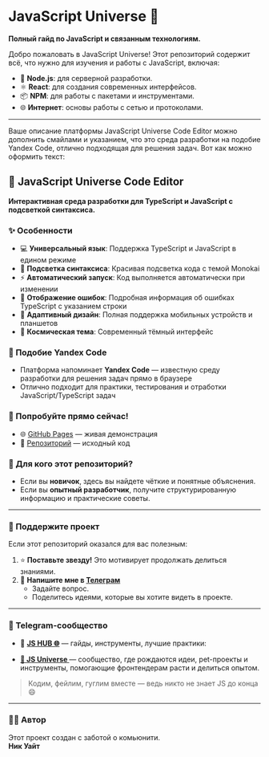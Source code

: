 # JavaScript Universe 🌌
**Полный гайд по JavaScript и связанным технологиям.**

Добро пожаловать в JavaScript Universe! Этот репозиторий содержит всё, что нужно для изучения и работы с JavaScript, включая:
- 🌟 **Node.js**: для серверной разработки.
- ⚛️ **React**: для создания современных интерфейсов.
- 📦 **NPM**: для работы с пакетами и инструментами.
- 🌐 **Интернет**: основы работы с сетью и протоколами.

---

Ваше описание платформы JavaScript Universe Code Editor можно дополнить смайлами и указанием, что это среда разработки на подобие Yandex Code, отлично подходящая для решения задач. Вот как можно оформить текст:

## 🚀 JavaScript Universe Code Editor

**Интерактивная среда разработки для TypeScript и JavaScript с подсветкой синтаксиса.**

### ✨ Особенности

- 💻 **Универсальный язык**: Поддержка TypeScript и JavaScript в едином режиме  
- 🎨 **Подсветка синтаксиса**: Красивая подсветка кода с темой Monokai  
- ⚡ **Автоматический запуск**: Код выполняется автоматически при изменении  
- 🛑 **Отображение ошибок**: Подробная информация об ошибках TypeScript с указанием строки  
- 📱 **Адаптивный дизайн**: Полная поддержка мобильных устройств и планшетов  
- 🌙 **Космическая тема**: Современный тёмный интерфейс  

### 🚀 Подобие Yandex Code

- Платформа напоминает **Yandex Code** — известную среду разработки для решения задач прямо в браузере  
- Отлично подходит для практики, тестирования и отработки JavaScript/TypeScript задач  

### 🎯 Попробуйте прямо сейчас!

- 🌐 [GitHub Pages](https://n1ckwhite.github.io/JavaScript-Universe-Code/) — живая демонстрация  
- 📂 [Репозиторий](https://github.com/n1ckwhite/JavaScript-Universe-Code) — исходный код  

### 📖 Для кого этот репозиторий?
- Если вы **новичок**, здесь вы найдете чёткие и понятные объяснения.
- Если вы **опытный разработчик**, получите структурированную информацию и практические советы.

---

### 🤝 Поддержите проект
Если этот репозиторий оказался для вас полезным:

1. ⭐ **Поставьте звезду!** Это мотивирует продолжать делиться знаниями.
2. 💬 **Напишите мне в [Телеграм](https://t.me/iamceob1tch)**
   - Задайте вопрос.
   - Поделитесь идеями, которые вы хотите видеть в проекте.

---

### 💬 Telegram-сообщество

- 📢 **[JS HUB 🌐](https://t.me/nickwhite_web)** — гайды, инструменты, лучшие практики:

- **[🚀 JS Universe ](https://t.me/javascript_universe)** — сообщество, где рождаются идеи, pet-проекты и инструменты, помогающие фронтендерам расти и делиться опытом.

> Кодим, фейлим, гуглим вместе — ведь никто не знает JS до конца 😄

---

### 👨‍💻 Автор
Этот проект создан с заботой о комьюнити.  
**Ник Уайт**
